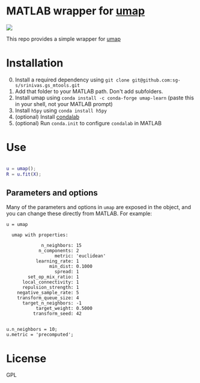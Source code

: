 # MATLAB wrapper for [umap](https://github.com/lmcinnes/umap)

![](https://user-images.githubusercontent.com/6005346/57731525-d98bb980-7668-11e9-8d85-3c35e422f2ab.png)

This repo provides a simple wrapper for [umap](https://github.com/lmcinnes/umap)

# Installation

0. Install a required dependency using `git clone git@github.com:sg-s/srinivas.gs_mtools.git`
1. Add that folder to your MATLAB path. Don't add subfolders. 
1. Install umap using `conda install -c conda-forge umap-learn` (paste this in your shell, not your MATLAB prompt)
2. Install `h5py` using `conda install h5py`
3. (optional) Install [condalab](https://github.com/sg-s/condalab)
4. (optional) Run `conda.init` to configure `condalab` in MATLAB

# Use 

```matlab

u = umap();
R = u.fit(X);

```

## Parameters and options

Many of the parameters and options in `umap` are exposed in the object, 
and you can change these directly from MATLAB. For example:

```
u = umap

  umap with properties:

             n_neighbors: 15
            n_components: 2
                  metric: 'euclidean'
           learning_rate: 1
                min_dist: 0.1000
                  spread: 1
        set_op_mix_ratio: 1
      local_connectivity: 1
      repulsion_strength: 1
    negative_sample_rate: 5
    transform_queue_size: 4
      target_n_neighbors: -1
           target_weight: 0.5000
          transform_seed: 42


u.n_neighbors = 10;
u.metric = 'precomputed';
```


# License

GPL